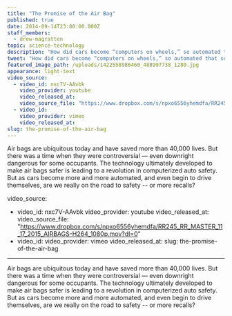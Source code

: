 ```yaml
---
title: "The Promise of the Air Bag"
published: true
date: 2014-09-14T23:00:00.000Z
staff_members:
  - drew-magratten
topic: science-technology
description: "How did cars become “computers on wheels,” so automated that some are about to start driving themselves? The story begins forty-five years ago with a quest to make cars safer and the battle over the air bag."
tweet: "How did cars become “computers on wheels,” so automated that some are driving themselves? "
featured_image_path: /uploads/1422558986460_488997738_1280.jpg
appearance: light-text
video_source:
  - video_id: nxc7V-AAvbk
    video_provider: youtube
    video_released_at:
    video_source_file: "https://www.dropbox.com/s/npxo6556yhemdfa/RR245_RR_MASTER_11_17_2015_AIRBAGS-H264_1080p.mov?dl=0"
  - video_id:
    video_provider: vimeo
    video_released_at:
slug: the-promise-of-the-air-bag
---
```


Air bags are ubiquitous today and have saved more than 40,000 lives. But there was a time when they were controversial — even downright dangerous for some occupants. The technology ultimately developed to make air bags safer is leading to a revolution in computerized auto safety. But as cars become more and more automated, and even begin to drive themselves, are we really on the road to safety -- or more recalls?

video_source:
  - video_id: nxc7V-AAvbk
    video_provider: youtube
    video_released_at:
    video_source_file: "https://www.dropbox.com/s/npxo6556yhemdfa/RR245_RR_MASTER_11_17_2015_AIRBAGS-H264_1080p.mov?dl=0"
  - video_id:
    video_provider: vimeo
    video_released_at:
slug: the-promise-of-the-air-bag
---

Air bags are ubiquitous today and have saved more than 40,000 lives. But there was a time when they were controversial — even downright dangerous for some occupants. The technology ultimately developed to make air bags safer is leading to a revolution in computerized auto safety. But as cars become more and more automated, and even begin to drive themselves, are we really on the road to safety -- or more recalls?

